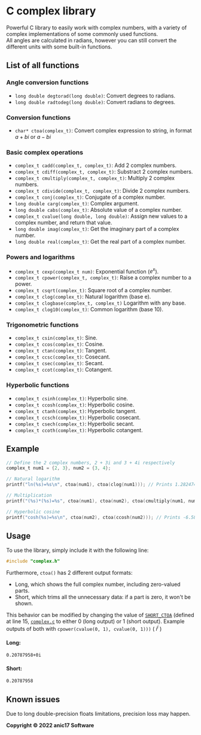 # C complex library

Powerful C library to easily work with complex numbers, with a variety of complex implementations of some commonly used functions.  
All angles are calculated in radians, however you can still convert the different units with some built-in functions.

## List of all functions

### Angle conversion functions
 - `long double degtorad(long double)`: Convert degrees to radians.  
 - `long double radtodeg(long double)`: Convert radians to degrees.  

### Conversion functions
 - `char* ctoa(complex_t)`: Convert complex expression to string, in format $a+bi$ or $a-bi$

### Basic complex operations

 - `complex_t cadd(complex_t, complex_t)`: Add 2 complex numbers.
 - `complex_t cdiff(complex_t, complex_t)`: Substract 2 complex numbers.
 - `complex_t cmultiply(complex_t, complex_t)`: Multiply 2 complex numbers.
 - `complex_t cdivide(complex_t, complex_t)`: Divide 2 complex numbers.
 - `complex_t conj(complex_t)`: Conjugate of a complex number.
 - `long double carg(complex_t)`: Complex argument.
 - `long double cabs(complex_t)`: Absolute value of a complex number.  
 - `complex_t cvalue(long double, long double)`: Assign new values to a complex number, and return that value.  
 - `long double imag(complex_t)`: Get the imaginary part of a complex number.  
 - `long double real(complex_t)`: Get the real part of a complex number.

### Powers and logarithms

 - `complex_t cexp(complex_t num)`: Exponential function ($e^{x}$).
 - `complex_t cpower(complex_t, complex_t)`: Raise a complex number to a power.
 - `complex_t csqrt(complex_t)`: Square root of a complex number.
 - `complex_t clog(complex_t)`: Natural logarithm (base e).
 - `complex_t clogbase(complex_t, complex_t)` Logarithm with any base.
 - `complex_t clog10(complex_t)`: Common logarithm (base 10).

### Trigonometric functions

 - `complex_t csin(complex_t)`: Sine.  
 - `complex_t ccos(complex_t)`: Cosine.  
 - `complex_t ctan(complex_t)`: Tangent.  
 - `complex_t ccsc(complex_t)`: Cosecant.  
 - `complex_t csec(complex_t)`: Secant.  
 - `complex_t ccot(complex_t)`: Cotangent.  

### Hyperbolic functions

 - `complex_t csinh(complex_t)`: Hyperbolic sine.  
 - `complex_t ccosh(complex_t)`: Hyperbolic cosine.  
 - `complex_t ctanh(complex_t)`: Hyperbolic tangent.  
 - `complex_t ccsch(complex_t)`: Hyperbolic cosecant.  
 - `complex_t csech(complex_t)`: Hyperbolic secant.  
 - `complex_t ccoth(complex_t)`: Hyperbolic cotangent.  

## Example

```c
// Define the 2 complex numbers, 2 + 3i and 3 + 4i respectively
complex_t num1 = {2, 3}, num2 = {3, 4};

// Natural logarithm
printf("ln(%s)=%s\n", ctoa(num1), ctoa(clog(num1))); // Prints 1.2824747+0.98279372i

// Multiplication
printf("(%s)*(%s)=%s", ctoa(num1), ctoa(num2), ctoa(cmultiply(num1, num2))); // Prints -6+17i

// Hyperbolic cosine
printf("cosh(%s)=%s\n", ctoa(num2), ctoa(ccosh(num2))); // Prints -6.580663-7.5815527i
```

## Usage
To use the library, simply include it with the following line:
```c
#include "complex.h"
```

Furthermore, `ctoa()` has 2 different output formats:
 - Long, which shows the full complex number, including zero-valued parts.
 - Short, which trims all the unnecessary data: if a part is zero, it won't be shown.
 
 This behavior can be modified by changing the value of [`SHORT_CTOA`](https://github.com/anic17/complex/blob/main/complex.c#L15) (defined at line 15, [`complex.c`](https://github.com/anic17/complex/blob/main/complex.c#L15) to either 0 (long output) or 1 (short output).
 Example outputs of both with `cpower(cvalue(0, 1), cvalue(0, 1)))` ( $i^{i}$ )
 #### Long:
 `0.20787958+0i`
 
 #### Short:
 `0.20787958`

## Known issues

Due to long double-precision floats limitations, precision loss may happen.

**Copyright &copy; 2022 anic17 Software**
